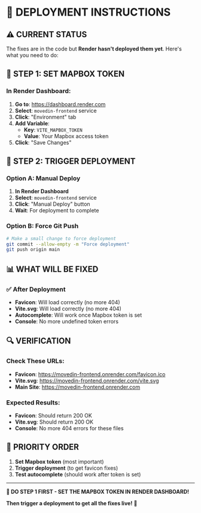 # 🚀 **DEPLOYMENT INSTRUCTIONS**

## ⚠️ **CURRENT STATUS**

The fixes are in the code but **Render hasn't deployed them yet**. Here's what you need to do:

## 🔧 **STEP 1: SET MAPBOX TOKEN**

### **In Render Dashboard:**
1. **Go to**: https://dashboard.render.com
2. **Select**: `movedin-frontend` service
3. **Click**: "Environment" tab
4. **Add Variable**:
   - **Key**: `VITE_MAPBOX_TOKEN`
   - **Value**: Your Mapbox access token
5. **Click**: "Save Changes"

## 🔄 **STEP 2: TRIGGER DEPLOYMENT**

### **Option A: Manual Deploy**
1. **In Render Dashboard**
2. **Select**: `movedin-frontend` service
3. **Click**: "Manual Deploy" button
4. **Wait**: For deployment to complete

### **Option B: Force Git Push**
```bash
# Make a small change to force deployment
git commit --allow-empty -m "Force deployment"
git push origin main
```

## 📊 **WHAT WILL BE FIXED**

### **✅ After Deployment**
- **Favicon**: Will load correctly (no more 404)
- **Vite.svg**: Will load correctly (no more 404)
- **Autocomplete**: Will work once Mapbox token is set
- **Console**: No more undefined token errors

## 🔍 **VERIFICATION**

### **Check These URLs:**
- **Favicon**: https://movedin-frontend.onrender.com/favicon.ico
- **Vite.svg**: https://movedin-frontend.onrender.com/vite.svg
- **Main Site**: https://movedin-frontend.onrender.com

### **Expected Results:**
- **Favicon**: Should return 200 OK
- **Vite.svg**: Should return 200 OK
- **Console**: No more 404 errors for these files

## 🎯 **PRIORITY ORDER**

1. **Set Mapbox token** (most important)
2. **Trigger deployment** (to get favicon fixes)
3. **Test autocomplete** (should work after token is set)

---

**🎯 DO STEP 1 FIRST - SET THE MAPBOX TOKEN IN RENDER DASHBOARD!**

**Then trigger a deployment to get all the fixes live!** 🚀 